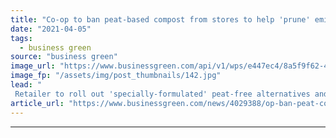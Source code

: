 ```yaml
---
title: "Co-op to ban peat-based compost from stores to help 'prune' emissions"
date: "2021-04-05"
tags: 
  - business green
source: "business green"
image_url: "https://www.businessgreen.com/api/v1/wps/e447ec4/8a5f9f62-4f40-44ee-925d-5c9c0f02e94c/3/Coop-185x114.jpg"
image_fp: "/assets/img/post_thumbnails/142.jpg"
lead: "
 Retailer to roll out 'specially-formulated' peat-free alternatives and remove peat-based compost across all 1,100 of its UK stores ..."
article_url: "https://www.businessgreen.com/news/4029388/op-ban-peat-compost-stores-help-prune-emissions"
---
```


---
